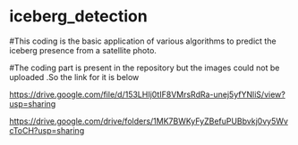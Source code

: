 # iceberg_detection

#This coding is the basic application of various algorithms to predict the iceberg presence from a satellite photo.

#The coding part is present in the repository but the images could not be uploaded .So the link for it is below


https://drive.google.com/file/d/153LHIj0tIF8VMrsRdRa-unej5yfYNliS/view?usp=sharing

https://drive.google.com/drive/folders/1MK7BWKyFyZBefuPUBbvkj0vy5WvcToCH?usp=sharing


